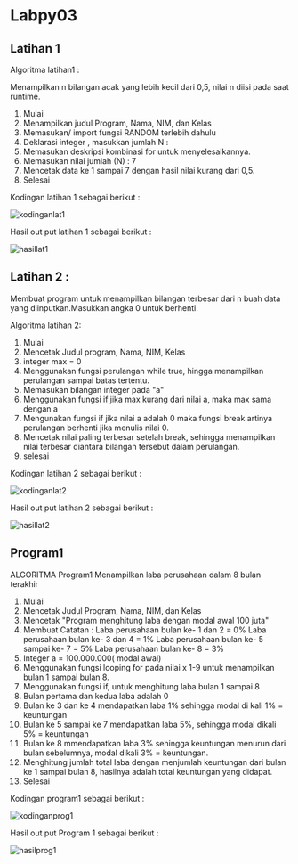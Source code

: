 # Labpy03

## Latihan 1
Algoritma latihan1 :

Menampilkan n bilangan acak yang lebih kecil dari 0,5, nilai n diisi pada saat runtime.

1. Mulai
2. Menampilkan judul Program, Nama, NIM, dan Kelas
3. Memasukan/ import fungsi RANDOM terlebih dahulu
4. Deklarasi integer , masukkan jumlah N :
5. Memasukan deskripsi kombinasi for untuk menyelesaikannya.
6. Memasukan nilai jumlah (N) : 7
7. Mencetak data ke 1 sampai 7 dengan hasil nilai kurang dari 0,5.
8. Selesai

Kodingan latihan 1 sebagai berikut :

![kodinganlat1](https://user-images.githubusercontent.com/45659535/53096548-fb860c00-3551-11e9-848f-7d0153bce5be.JPG)

Hasil out put latihan 1 sebagai berikut :

![hasillat1](https://user-images.githubusercontent.com/45659535/53096570-0d67af00-3552-11e9-841a-3a6e50001f89.JPG)

## Latihan 2 :

Membuat program untuk menampilkan bilangan terbesar dari n buah data yang diinputkan.Masukkan angka 0 untuk berhenti.

Algoritma latihan 2:
1. Mulai
2. Mencetak Judul program, Nama, NIM, Kelas
3. integer max = 0
4. Menggunakan fungsi perulangan while true, hingga menampilkan perulangan sampai batas tertentu.
5. Memasukan bilangan integer pada "a"
6. Menggunakan fungsi if jika max kurang dari nilai a, maka max sama dengan a
7. Mengunakan fungsi if jika nilai a adalah 0 maka fungsi break artinya perulangan berhenti jika menulis nilai 0.
8. Mencetak nilai paling terbesar setelah break, sehingga menampilkan nilai terbesar diantara bilangan tersebut dalam perulangan.
9. selesai

Kodingan latihan 2 sebagai berikut :

![kodinganlat2](https://user-images.githubusercontent.com/45659535/53096613-24a69c80-3552-11e9-87f8-fc69fe00a0ed.JPG)

Hasil out put latihan 2 sebagai berikut :

![hasillat2](https://user-images.githubusercontent.com/45659535/53096693-4c960000-3552-11e9-8a74-cddc99cd2114.JPG)

## Program1
ALGORITMA Program1
Menampilkan laba perusahaan dalam 8 bulan terakhir

1. Mulai
2. Mencetak Judul Program, Nama, NIM, dan Kelas
3. Mencetak "Program menghitung laba dengan modal awal 100 juta"
4. Membuat Catatan : 
		Laba perusahaan bulan ke- 1 dan 2 = 0%
		Laba perusahaan bulan ke- 3 dan 4 = 1%
		Laba perusahaan bulan ke- 5 sampai ke- 7 = 5%
		Laba perusahaan bulan ke- 8 = 3%
5. Integer a = 100.000.000( modal awal)
6. Menggunakan fungsi looping for pada nilai x 1-9 untuk menampilkan bulan 1 sampai bulan 8.
7. Menggunakan fungsi if, untuk menghitung laba bulan 1 sampai 8
8. Bulan pertama dan kedua laba adalah 0
9. Bulan ke 3 dan ke 4 mendapatkan laba 1% sehingga modal di kali 1% = keuntungan
10. Bulan ke 5 sampai ke 7 mendapatkan laba 5%, sehingga modal dikali 5% = keuntungan
11. Bulan ke 8 mmendapatkan laba 3% sehingga keuntungan menurun dari bulan sebelumnya, modal dikali 3% = keuntungan.
12. Menghitung jumlah total laba dengan menjumlah keuntungan dari bulan ke 1 sampai bulan 8, hasilnya adalah total keuntungan yang didapat.
13. Selesai

Kodingan program1 sebagai berikut :

![kodinganprog1](https://user-images.githubusercontent.com/45659535/53497602-21be2580-3ad7-11e9-9dae-b83bc9cecf64.JPG)

Hasil out put Program 1 sebagai berikut :

![hasilprog1](https://user-images.githubusercontent.com/45659535/53497679-474b2f00-3ad7-11e9-8fbb-146de5eea5e4.JPG)
